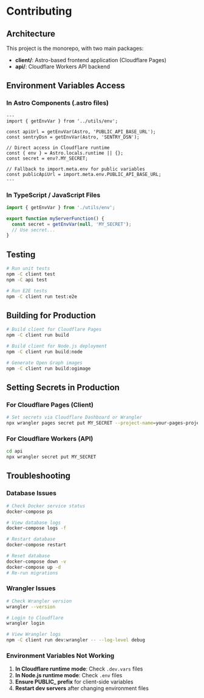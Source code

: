 # Contributing

## Architecture

This project is the monorepo, with two main packages:

- **client/**: Astro-based frontend application (Cloudflare Pages)
- **api/**: Cloudflare Workers API backend

## Environment Variables Access

### In Astro Components (.astro files)

```astro
---
import { getEnvVar } from '../utils/env';

const apiUrl = getEnvVar(Astro, 'PUBLIC_API_BASE_URL');
const sentryDsn = getEnvVar(Astro, 'SENTRY_DSN');

// Direct access in Cloudflare runtime
const { env } = Astro.locals.runtime || {};
const secret = env?.MY_SECRET;

// Fallback to import.meta.env for public variables
const publicApiUrl = import.meta.env.PUBLIC_API_BASE_URL;
---
```

### In TypeScript / JavaScript Files

```typescript
import { getEnvVar } from './utils/env';

export function myServerFunction() {
  const secret = getEnvVar(null, 'MY_SECRET');
  // Use secret...
}
```

## Testing

```bash
# Run unit tests
npm -C client test
npm -C api test

# Run E2E tests
npm -C client run test:e2e
```

## Building for Production

```bash
# Build client for Cloudflare Pages
npm -C client run build

# Build client for Node.js deployment
npm -C client run build:node

# Generate Open Graph images
npm -C client run build:ogimage
```

## Setting Secrets in Production

### For Cloudflare Pages (Client)

```bash
# Set secrets via Cloudflare Dashboard or Wrangler
npx wrangler pages secret put MY_SECRET --project-name=your-pages-project
```

### For Cloudflare Workers (API)

```bash
cd api
npx wrangler secret put MY_SECRET
```

## Troubleshooting

### Database Issues

```bash
# Check Docker service status
docker-compose ps

# View database logs
docker-compose logs -f

# Restart database
docker-compose restart

# Reset database
docker-compose down -v
docker-compose up -d
# Re-run migrations
```

### Wrangler Issues

```bash
# Check Wrangler version
wrangler --version

# Login to Cloudflare
wrangler login

# View Wrangler logs
npm -C client run dev:wrangler -- --log-level debug
```

### Environment Variables Not Working

1. **In Cloudflare runtime mode**: Check `.dev.vars` files
2. **In Node.js runtime mode**: Check `.env` files
3. **Ensure PUBLIC\_ prefix** for client-side variables
4. **Restart dev servers** after changing environment files
